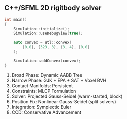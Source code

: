 ## C++/SFML 2D rigitbody solver

```C++
int main()
{
    Simulation::initialize();
    Simulation::useDebugView(true);

    auto convex = utl::convex(
        {0,0}, {323, 3}, {3, 4}, {0,0}
    );

    Simulation::addConvex(convex);
}

```
1. Broad Phase: Dynamic AABB Tree
2. Narrow Phase: GJK + EPA + SAT + Voxel BVH
3. Contact Manifolds: Persistent
4. Constraints: MLCP Formulation
5. Solver: Projected Gauss-Seidel (warm-started, block)
6. Position Fix: Nonlinear Gauss-Seidel (split solvers)
7. Integration: Symplectic Euler
8. CCD: Conservative Advancement
